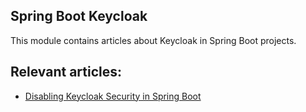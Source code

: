 ## Spring Boot Keycloak

This module contains articles about Keycloak in Spring Boot projects.

## Relevant articles:
- [Disabling Keycloak Security in Spring Boot](https://www.baeldung.com/spring-keycloak-security-disable)
